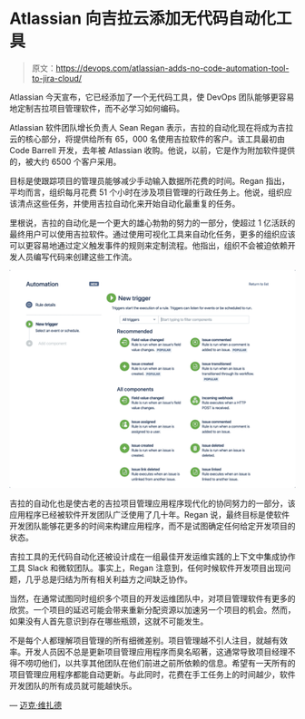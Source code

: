 # Atlassian 向吉拉云添加无代码自动化工具

> 原文：<https://devops.com/atlassian-adds-no-code-automation-tool-to-jira-cloud/>

Atlassian 今天宣布，它已经添加了一个无代码工具，使 DevOps 团队能够更容易地定制吉拉项目管理软件，而不必学习如何编码。

Atlassian 软件团队增长负责人 Sean Regan 表示，吉拉的自动化现在将成为吉拉云的核心部分，将提供给所有 65，000 名使用吉拉软件的客户。该工具最初由 Code Barrell 开发，去年被 Atlassian 收购。他说，以前，它是作为附加软件提供的，被大约 6500 个客户采用。

目标是使跟踪项目的管理员能够减少手动输入数据所花费的时间。Regan 指出，平均而言，组织每月花费 51 个小时在涉及项目管理的行政任务上。他说，组织应该清点这些任务，并使用吉拉自动化来开始自动化最重复的任务。

里根说，吉拉的自动化是一个更大的雄心勃勃的努力的一部分，使超过 1 亿活跃的最终用户可以使用吉拉软件。通过使用可视化工具来自动化任务，更多的组织应该可以更容易地通过定义触发事件的规则来定制流程。他指出，组织不会被迫依赖开发人员编写代码来创建这些工作流。

![Automation for Jira](img/f27b4890ffa2ea404ef2a2ee0a2197cf.png)

吉拉的自动化也是使古老的吉拉项目管理应用程序现代化的协同努力的一部分，该应用程序已经被软件开发团队广泛使用了几十年。Regan 说，最终目标是使软件开发团队能够花更多的时间来构建应用程序，而不是试图确定任何给定开发项目的状态。

吉拉工具的无代码自动化还被设计成在一组最佳开发运维实践的上下文中集成协作工具 Slack 和微软团队。事实上，Regan 注意到，任何时候软件开发项目出现问题，几乎总是归结为所有相关利益方之间缺乏协作。

当然，在通常试图同时组织多个项目的开发运维团队中，对项目管理软件有更多的欣赏。一个项目的延迟可能会带来重新分配资源以加速另一个项目的机会。然而，如果没有人首先意识到存在哪些瓶颈，这就不可能发生。

不是每个人都理解项目管理的所有细微差别。项目管理越不引人注目，就越有效率。开发人员因不总是更新项目管理应用程序而臭名昭著，这通常导致项目经理不得不唠叨他们，以共享其他团队在他们前进之前所依赖的信息。希望有一天所有的项目管理应用程序都能自动更新。与此同时，花费在手工任务上的时间越少，软件开发团队的所有成员就可能越快乐。

— [迈克·维扎德](https://devops.com/author/mike-vizard/)